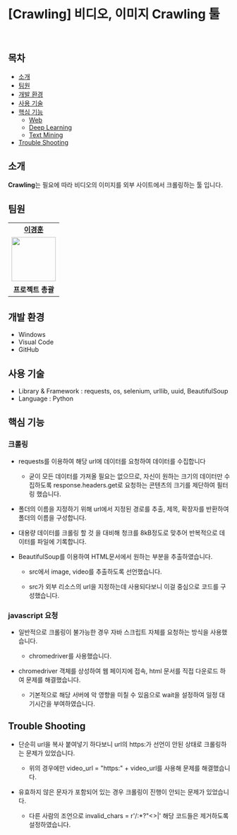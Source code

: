 <br>


# [Crawling] 비디오, 이미지 Crawling 툴

<br>

<h2>목차</h2>

 - [소개](#소개) 
 - [팀원](#팀원) 
 - [개발 환경](#개발-환경)
 - [사용 기술](#사용-기술)
 - [핵심 기능](#핵심-기능)
   - [Web](#web)
   - [Deep Learning](#deep-learning)
   - [Text Mining](#text-mining)
 - [Trouble Shooting](#trouble-shooting)


## 소개

**Crawling**는 필요에 따라 비디오의 이미지를 외부 사이트에서 크롤링하는 툴 입니다.<br>

## 팀원

<table>
   <tr>
    <td align="center"><b><a href="https://github.com/kyung412820">이경훈</a></b></td>
  <tr>
    <td align="center"><a href="https://github.com/kyung412820"><img src="https://avatars.githubusercontent.com/u/71320521?v=4" width="100px" /></a></td>
  </tr>
  <tr>
    <td align="center"><b>프로젝트 총괄</b></td>
</table>


## 개발 환경

 - Windows
 - Visual Code
 - GitHub



## 사용 기술 

- Library & Framework : requests, os, selenium, urllib, uuid, BeautifulSoup
- Language : Python



## 핵심 기능

### 크롤링

- requests를 이용하여 해당 url에 데이터를 요청하여 데이터를 수집합니다

  - 굳이 모든 데이터를 가져올 필요는 없으므로, 자신이 원하는 크기의 데이터만 수집하도록 response.headers.get로 요청하는 콘텐츠의 크기를 제단하여 필터링 했습니다.

- 폴더의 이름을 지정하기 위해 url에서 지정된 경로를 추출, 제목, 확장자를 반환하여 폴더의 이름을 구성합니다.

- 대용량 데이터를 크롤링 할 것 을 대비해 청크를 8kB정도로 맞추어 반복적으로 데이터를 파일에 기록합니다.

- BeautifulSoup를 이용하여 HTML문서에서 원하는 부분을 추출하였습니다.

  - src에서 image, video를 추출하도록 선언했습니다.

  - src가 외부 리소스의 url을 지정하는데 사용되다보니 이걸 중심으로 코드를 구성했습니다.



### javascript 요청

- 일반적으로 크롤링이 불가능한 경우 자바 스크립트 자체를 요청하는 방식을 사용했습니다.

  - chromedriver를 사용했습니다.

- chromedriver 객체를 상성하여 웹 페이지에 접속, html 문서를 직접 다운로드 하여 문제를 해결했습니다.

  - 기본적으로 해당 서버에 악 영향을 미칠 수 있음으로 wait을 설정하여 일정 대기시간을 부여하였습니다.



## Trouble Shooting

- 단순히 url을 복사 붙여넣기 하다보니 url의 https:가 선언이 안된 상태로 크롤링하는 문제가 있었습니다.

  - 위의 경우에만 video_url = "https:" + video_url를 사용해 문제를 해결했습니다.

- 유효하지 않은 문자가 포함되어 있는 경우 크롤링이 진행이 안되는 문제가 있었습니다.

  - 다른 사람의 조언으로 invalid_chars = r'\/:*?"<>|' 해당 코드들은 제거하도록 설정하였습니다.

